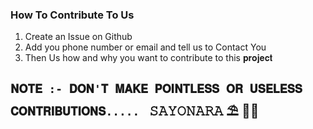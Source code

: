 ### How To Contribute To Us
1. Create an Issue on Github 
2. Add you phone number or email and tell us to Contact You
3. Then Us how and why you want to contribute to this 𝐩𝐫𝐨𝐣𝐞𝐜𝐭

```𝐍𝐎𝐓𝐄 :- 𝐃𝐎𝐍'𝐓 𝐌𝐀𝐊𝐄 𝐏𝐎𝐈𝐍𝐓𝐋𝐄𝐒𝐒 𝐎𝐑 𝐔𝐒𝐄𝐋𝐄𝐒𝐒 𝐂𝐎𝐍𝐓𝐑𝐈𝐁𝐔𝐓𝐈𝐎𝐍𝐒..... ```
𝚂𝙰𝚈𝙾𝙽𝙰𝚁𝙰 ⛱️ 👋👋
-----------------------------------------------------------------
